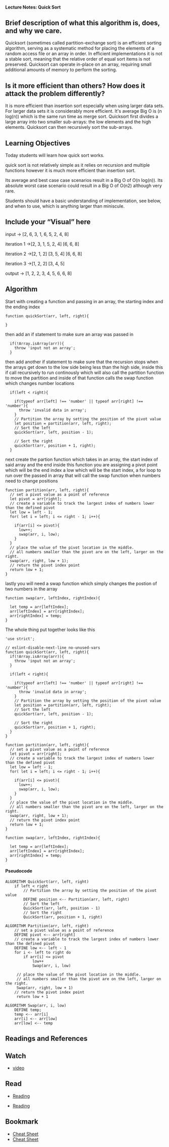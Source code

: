 #### Lecture Notes: Quick Sort

## Brief description of what this algorithm is, does, and why we care.

Quicksort (sometimes called partition-exchange sort) is an efficient sorting algorithm, serving as a systematic method for placing the elements of a random access file or an array in order. In efficient implementations it is not a stable sort, meaning that the relative order of equal sort items is not preserved. Quicksort can operate in-place on an array, requiring small additional amounts of memory to perform the sorting.

## Is it more efficient than others? How does it attack the problem differently?

It is more efficient than insertion sort especially when using larger data sets.  For larger data sets it is considerably more efficient.  It's average Big O is (n log(n)) which is the same run time as merge sort. Quicksort first divides a large array into two smaller sub-arrays: the low elements and the high elements. Quicksort can then recursively sort the sub-arrays.

## Learning Objectives
Today students will learn how quick sort works.  

quick sort is not relatively simple as it relies on recursion and multiple functions however it is much more efficient than insertion sort.  

Its average and best case case scenarios result in a Big O of O(n log(n)).  Its absolute worst case scenario could result in a Big O of O(n2) although very rare.

Students should have a basic understanding of implementation, see below, and when to use, which is anything larger than miniscule.

## Include your “Visual” here

input -> [2, 6, 3, 1, 6, 5, 2, 4, 8]

iteration 1 ->[2, 3, 1, 5, 2, 4]  [6, 6, 8]

iteration 2 ->[2, 1, 2] [3, 5, 4] [6, 6, 8]

iteration 3 ->[1, 2, 2]  [3, 4, 5]

output -> [1, 2, 2, 3, 4, 5, 6, 6, 8]

## Algorithm
Start with creating a function and passing in an array, the starting index and the ending index
```
function quickSort(arr, left, right){

}
```
then add an if statement to make sure an array was passed in
```
  if(!Array.isArray(arr)){
    throw 'input not an array';
  }
```
then add another if statement to make sure that the recursion stops when the arrays get down to the low side being less than the high side, inside this if call recursively to run continously which will also call the partition function to move the partition and inside of that function calls the swap function which changes number locations
```
  if(left < right){

    if(typeof arr[left] !== 'number' || typeof arr[right] !== 'number'){
      throw 'invalid data in array';
    }
    // Partition the array by setting the position of the pivot value
    let position = partition(arr, left, right);
    // Sort the left
    quickSort(arr, left, position - 1);
    
    // Sort the right
    quickSort(arr, position + 1, right);
  }
```
next create the partion function which takes in an array, the start index of said array and the end inside this function you are assigning a pivot point which will be the end index a low which will be the start index, a for loop to run over the passed in array that will call the swap function when numbers need to change positions
```
function partition(arr, left, right){
  // set a pivot value as a point of reference
  let pivot = arr[right];
  // create a variable to track the largest index of numbers lower than the defined pivot
  let low = left - 1;
  for( let i = left; i <= right - 1; i++){

    if(arr[i] <= pivot){
      low++;
      swap(arr, i, low);
    }
  }
  // place the value of the pivot location in the middle.
  // all numbers smaller than the pivot are on the left, larger on the right.
  swap(arr, right, low + 1);
  // return the pivot index point
  return low + 1;
}
```
lastly you will need a swap function which simply changes the postion of two numbers in the array
```
function swap(arr, leftIndex, rightIndex){

  let temp = arr[leftIndex];
  arr[leftIndex] = arr[rightIndex];
  arr[rightIndex] = temp;
}
```

The whole thing put together looks like this
```
'use strict';

// eslint-disable-next-line no-unused-vars
function quickSort(arr, left, right){
  if(!Array.isArray(arr)){
    throw 'input not an array';
  }

  if(left < right){

    if(typeof arr[left] !== 'number' || typeof arr[right] !== 'number'){
      throw 'invalid data in array';
    }
    // Partition the array by setting the position of the pivot value
    let position = partition(arr, left, right);
    // Sort the left
    quickSort(arr, left, position - 1);
    
    // Sort the right
    quickSort(arr, position + 1, right);
  }
}

function partition(arr, left, right){
  // set a pivot value as a point of reference
  let pivot = arr[right];
  // create a variable to track the largest index of numbers lower than the defined pivot
  let low = left - 1;
  for( let i = left; i <= right - 1; i++){

    if(arr[i] <= pivot){
      low++;
      swap(arr, i, low);
    }
  }
  // place the value of the pivot location in the middle.
  // all numbers smaller than the pivot are on the left, larger on the right.
  swap(arr, right, low + 1);
  // return the pivot index point
  return low + 1;
}

function swap(arr, leftIndex, rightIndex){

  let temp = arr[leftIndex];
  arr[leftIndex] = arr[rightIndex];
  arr[rightIndex] = temp;
}
```

#### Pseudocode
```
ALGORITHM QuickSort(arr, left, right)
    if left < right
        // Partition the array by setting the position of the pivot value 
        DEFINE position <-- Partition(arr, left, right)
        // Sort the left
        QuickSort(arr, left, position - 1)
        // Sort the right
        QuickSort(arr, position + 1, right)

ALGORITHM Partition(arr, left, right)
    // set a pivot value as a point of reference
    DEFINE pivot <-- arr[right]
    // create a variable to track the largest index of numbers lower than the defined pivot
    DEFINE low <-- left - 1
    for i <- left to right do
        if arr[i] <= pivot
            low++
            Swap(arr, i, low)

     // place the value of the pivot location in the middle.
     // all numbers smaller than the pivot are on the left, larger on the right. 
     Swap(arr, right, low + 1)
    // return the pivot index point
     return low + 1

ALGORITHM Swap(arr, i, low)
    DEFINE temp;
    temp <-- arr[i]
    arr[i] <-- arr[low]
    arr[low] <-- temp

```

## Readings and References
## Watch

* [video](https://www.youtube.com/watch?v=TzeBrDU-JaY)

## Read

* [Reading](https://en.wikipedia.org/wiki/Merge_sort)

* [Reading](https://www.geeksforgeeks.org/merge-sort/)

## Bookmark
* [Cheat Sheet](https://www.cheatography.com/pryl/cheat-sheets/sorting-algorithms/)
* [Cheat Sheet](https://www.interviewcake.com/sorting-algorithm-cheat-sheet)
